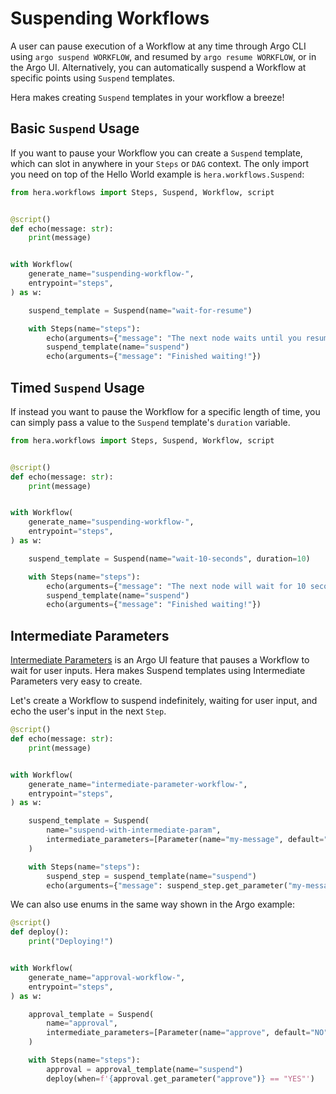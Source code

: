 # Suspending Workflows

A user can pause execution of a Workflow at any time through Argo CLI using `argo suspend WORKFLOW`, and resumed by
`argo resume WORKFLOW`, or in the Argo UI. Alternatively, you can automatically suspend a Workflow at specific points
using `Suspend` templates.

Hera makes creating `Suspend` templates in your workflow a breeze!

## Basic `Suspend` Usage

If you want to pause your Workflow you can create a `Suspend` template, which can slot in anywhere in your `Steps` or
`DAG` context. The only import you need on top of the Hello World example is `hera.workflows.Suspend`:

```py
from hera.workflows import Steps, Suspend, Workflow, script


@script()
def echo(message: str):
    print(message)


with Workflow(
    generate_name="suspending-workflow-",
    entrypoint="steps",
) as w:

    suspend_template = Suspend(name="wait-for-resume")

    with Steps(name="steps"):
        echo(arguments={"message": "The next node waits until you resume the workflow"})
        suspend_template(name="suspend")
        echo(arguments={"message": "Finished waiting!"})
```

## Timed `Suspend` Usage

If instead you want to pause the Workflow for a specific length of time, you can simply pass a value to the `Suspend`
template's `duration` variable.

```py
from hera.workflows import Steps, Suspend, Workflow, script


@script()
def echo(message: str):
    print(message)


with Workflow(
    generate_name="suspending-workflow-",
    entrypoint="steps",
) as w:

    suspend_template = Suspend(name="wait-10-seconds", duration=10)

    with Steps(name="steps"):
        echo(arguments={"message": "The next node will wait for 10 seconds"})
        suspend_template(name="suspend")
        echo(arguments={"message": "Finished waiting!"})
```

## Intermediate Parameters

[Intermediate Parameters](https://argoproj.github.io/argo-workflows/intermediate-inputs/) is an Argo UI feature that
pauses a Workflow to wait for user inputs. Hera makes Suspend templates using Intermediate Parameters very easy to
create.

Let's create a Workflow to suspend indefinitely, waiting for user input, and echo the user's input in the next `Step`.

```py
@script()
def echo(message: str):
    print(message)


with Workflow(
    generate_name="intermediate-parameter-workflow-",
    entrypoint="steps",
) as w:

    suspend_template = Suspend(
        name="suspend-with-intermediate-param",
        intermediate_parameters=[Parameter(name="my-message", default="")],
    )

    with Steps(name="steps"):
        suspend_step = suspend_template(name="suspend")
        echo(arguments={"message": suspend_step.get_parameter("my-message")})
```

We can also use enums in the same way shown in the Argo example:

```py
@script()
def deploy():
    print("Deploying!")


with Workflow(
    generate_name="approval-workflow-",
    entrypoint="steps",
) as w:

    approval_template = Suspend(
        name="approval",
        intermediate_parameters=[Parameter(name="approve", default="NO", enum=["YES", "NO"])],
    )

    with Steps(name="steps"):
        approval = approval_template(name="suspend")
        deploy(when=f'{approval.get_parameter("approve")} == "YES"')
```
